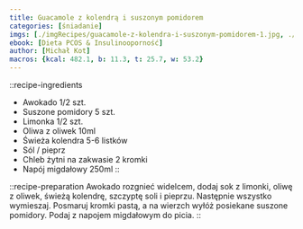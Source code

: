 ```yaml
---
title: Guacamole z kolendrą i suszonym pomidorem
categories: [śniadanie]
imgs: [./imgRecipes/guacamole-z-kolendra-i-suszonym-pomidorem-1.jpg, ./imgRecipes/guacamole-z-kolendra-i-suszonym-pomidorem-2.jpg]
ebook: [Dieta PCOS & Insulinooporność]
author: [Michał Kot]
macros: {kcal: 482.1, b: 11.3, t: 25.7, w: 53.2}
---
```

::recipe-ingredients
- Awokado 1/2 szt.
- Suszone pomidory 5 szt.
- Limonka 1/2 szt.
- Oliwa z oliwek 10ml
- Świeża kolendra 5-6 listków
- Sól / pieprz
- Chleb żytni na zakwasie 2 kromki
- Napój migdałowy 250ml
::

::recipe-preparation
Awokado rozgnieć widelcem, dodaj sok z limonki, oliwę z oliwek, świeżą kolendrę, szczyptę soli i pieprzu.
Następnie wszystko wymieszaj. Posmaruj kromki pastą, a na wierzch wyłóż posiekane suszone pomidory. Podaj z napojem migdałowym do picia.
::